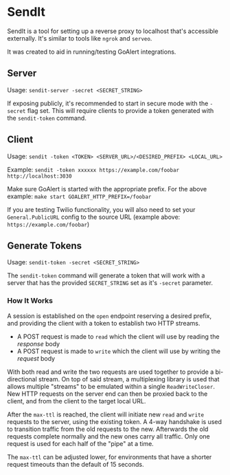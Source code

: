 # SendIt

SendIt is a tool for setting up a reverse proxy to localhost that's accessible externally. It's similar to tools like `ngrok` and `serveo`.

It was created to aid in running/testing GoAlert integrations.

## Server

Usage: `sendit-server -secret <SECRET_STRING>`

If exposing publicly, it's recommended to start in secure mode with the `-secret` flag set. This will require clients to provide a token generated with the `sendit-token` command.

## Client

Usage: `sendit -token <TOKEN> <SERVER_URL>/<DESIRED_PREFIX> <LOCAL_URL>`

Example: `sendit -token xxxxxx https://example.com/foobar http://localhost:3030`

Make sure GoAlert is started with the appropriate prefix. For the above example: `make start GOALERT_HTTP_PREFIX=/foobar`

If you are testing Twilio functionality, you will also need to set your `General.PublicURL` config to the source URL (example above: `https://example.com/foobar`)

## Generate Tokens

Usage: `sendit-token -secret <SECRET_STRING>`

The `sendit-token` command will generate a token that will work with a server that has the provided `SECRET_STRING` set as it's `-secret` parameter.

### How It Works

A session is established on the `open` endpoint reserving a desired prefix, and providing the client with a token to establish two HTTP streams.

- A POST request is made to `read` which the client will use by reading the _response_ body
- A POST request is made to `write` which the client will use by writing the _request_ body

With both read and write the two requests are used together to provide a bi-directional stream. On top of said stream, a multiplexing library is used that allows multiple "streams" to be emulated within a single `ReadWriteCloser`. New HTTP requests on the server end can then be proxied back to the client, and from the client to the target local URL.

After the `max-ttl` is reached, the client will initiate new `read` and `write` requests to the server, using the existing token. A 4-way handshake is used to transition traffic from the old requests to the new. Afterwards the old requests complete normally and the new ones carry all traffic. Only one request is used for each half of the "pipe" at a time.

The `max-ttl` can be adjusted lower, for environments that have a shorter request timeouts than the default of 15 seconds.
